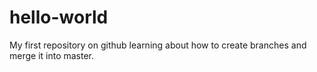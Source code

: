 # hello-world
My first repository on github 
learning about how to create branches and merge it into master.
